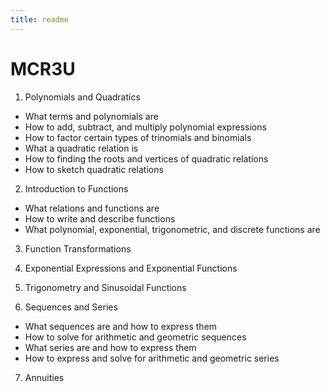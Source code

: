 ```yaml
---
title: readme
---
```



# MCR3U

1. Polynomials and Quadratics
 * What terms and polynomials are
 * How to add, subtract, and multiply polynomial expressions
 * How to factor certain types of trinomials and binomials
 * What a quadratic relation is
 * How to finding the roots and vertices of quadratic relations
 * How to sketch quadratic relations

2. Introduction to Functions
 * What relations and functions are
 * How to write and describe functions
 * What polynomial, exponential, trigonometric, and discrete functions are

3. Function Transformations

4. Exponential Expressions and Exponential Functions

5. Trigonometry and Sinusoidal Functions

6. Sequences and Series
 * What sequences are and how to express them
 * How to solve for arithmetic and geometric sequences
 * What series are and how to express them
 * How to express and solve for arithmetic and geometric series

7. Annuities